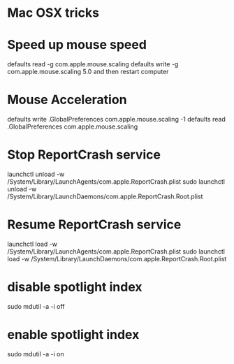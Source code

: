 Mac OSX tricks
======

# Speed up mouse speed
defaults read -g com.apple.mouse.scaling
defaults write -g com.apple.mouse.scaling 5.0
and then restart computer

# Mouse Acceleration
defaults write .GlobalPreferences com.apple.mouse.scaling -1
defaults read .GlobalPreferences com.apple.mouse.scaling

# Stop ReportCrash service
launchctl unload -w /System/Library/LaunchAgents/com.apple.ReportCrash.plist
sudo launchctl unload -w /System/Library/LaunchDaemons/com.apple.ReportCrash.Root.plist

# Resume ReportCrash service
launchctl load -w /System/Library/LaunchAgents/com.apple.ReportCrash.plist
sudo launchctl load -w /System/Library/LaunchDaemons/com.apple.ReportCrash.Root.plist

# disable spotlight index
sudo mdutil -a -i off

# enable spotlight index
sudo mdutil -a -i on
